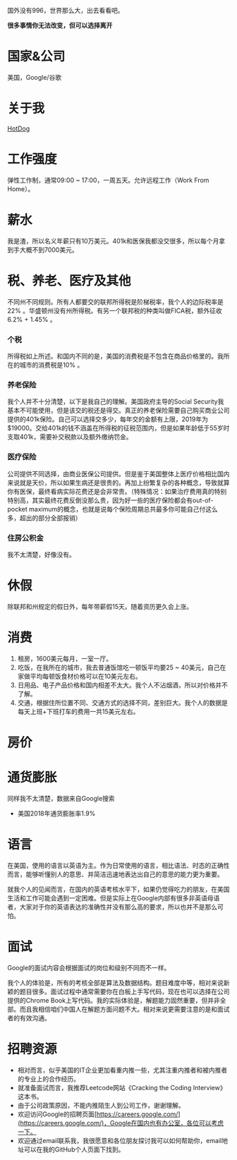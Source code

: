 国外没有996，世界那么大，出去看看吧。

**很多事情你无法改变，但可以选择离开**

# 国家&公司

美国，Google/谷歌

# 关于我

[HotDog](https://github.com/hotdogicn)

# 工作强度

弹性工作制，通常09:00 ~ 17:00，一周五天。允许远程工作（Work From Home）。

# 薪水

我是渣，所以名义年薪只有10万美元。401k和医保我都没交很多，所以每个月拿到手大概不到7000美元。

# 税、养老、医疗及其他
  
不同州不同规则。所有人都要交的联邦所得税是阶梯税率，我个人的边际税率是22% 。华盛顿州没有州所得税。有另一个联邦税的种类叫做FICA税，额外征收6.2% + 1.45% 。

### 个税

所得税如上所述。和国内不同的是，美国的消费税是不包含在商品价格里的。我所在的城市的消费税是10% 。

### 养老保险

我个人并不十分清楚，以下是我自己的理解。美国政府主导的Social Security我基本不可能使用，但是该交的税还是得交。真正的养老保险需要自己购买商业公司提供的401k保险。自己可以选择交多少，每年交的金额有上限，2019年为$19000。交给401k的钱不涵盖在所得税的征税范围内，但是如果年龄低于55岁时支取401k，需要补交税款以及额外缴纳罚金。

### 医疗保险

公司提供不同选择，由商业医保公司提供。但是鉴于美国整体上医疗价格相比国内来说就是天价，所以如果生病还是很贵的。再加上纷繁复杂的各种概念，导致就算你有医保，最终看病实际花费还是会非常贵。（特殊情况：如果治疗费用真的特别特别高，其实最终花费反倒没那么贵，因为好一些的医疗保险都会有out-of-pocket maximum的概念，也就是说每个保险周期总共最多你可能自己付这么多，超出的部分全部报销）

### 住房公积金

我不太清楚，好像没有。

# 休假

除联邦和州规定的假日外，每年带薪假15天。随着资历更久会上涨。
  
# 消费

1. 租房，1600美元每月，一室一厅。
2. 吃饭，在我所在的城市，我去普通饭馆吃一顿饭平均要25 ~ 40美元，自己在家做平均每顿饭食材价格可以在10美元左右。
3. 日用品、电子产品价格和国内相差不太大。我个人不沾烟酒，所以对价格并不了解。
5. 交通，根据住所位置不同、交通方式的选择不同，差别巨大。我个人的数据是每天上班+下班打车的费用一共15美元左右。

# 房价



# 通货膨胀

同样我不太清楚，数据来自Google搜索
  * 美国2018年通货膨胀率1.9%

# 语言

在美国，使用的语言以英语为主。作为日常使用的语言，相比语法、时态的正确性而言，能够听懂别人的意思、并简洁迅速地表达出自己的意思的能力更为重要。

就我个人的见闻而言，在国内的英语考核水平下，如果仍觉得吃力的朋友，在美国生活和工作可能会遇到一定困难。但是实际上在Google内部有很多非英语母语者，大家对于你的英语表达的准确性并没有那么高的要求，所以也并不是那么可怕。

# 面试

Google的面试内容会根据面试的岗位和级别不同而不一样。

我个人的体验是，所有的考核全部是算法及数据结构。题目难度中等，相对来说新颖的题目很多。面试过程中通常需要你在白板上手写代码，现在也可以选择在公司提供的Chrome Book上写代码。我的实际体验是，解题能力固然重要，但并非全部。而且我相信咱们中国人在解题方面问题不大。相对来说更需要注意的是和面试者的有效沟通。

# 招聘资源

* 相对而言，似乎美国的IT企业更加看重内推一些，尤其注重内推者和被内推者的专业上的合作经历。
* 就准备面试而言，我推荐Leetcode网站《Cracking the Coding Interview》这本书。
* 由于公司政策原因，不能内推陌生人到公司工作，谢谢理解。
* 欢迎访问Google的招聘页面[https://careers.google.com/](https://careers.google.com/)，Google在国内也有办公室，各位可以考虑一下。
* 欢迎通过email联系我，我很愿意和各位朋友探讨我可以如何帮助你，email地址可以在我的GitHub个人页面下找到。
